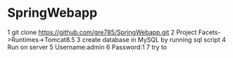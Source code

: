 # SpringWebapp
1 git clone https://github.com/gre785/SpringWebapp.git
2 Project Facets->Runtimes->Tomcat8.5
3 create database in MySQL by running sql script
4 Run on server
5 Username:admin
6 Password:1
7 try to
